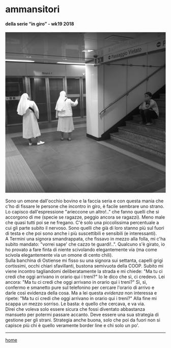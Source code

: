 # ammansitori  

#### della serie “in giro” - wk19 2018  
![](/interarete013.png "Metro C - Lodi")  
  
Sono un omone dall'occhio bovino e la faccia seria e con questa mania che c'ho di fissare le persone che incontro in giro, è facile sembrare uno strano. Lo capisco dall'espressione "arieccone un altro!.." che fanno quelli che si accorgono di me (specie se ragazze, peggio ancora se ragazzi). Meno male che quasi tutti poi se ne fregano. C'è solo una piccolissima percentuale a cui gli parte subito il nervoso. Sono quelli che già di loro stanno più sul fuori di testa e che poi sono anche i più suscettibili e sensibili (e interessanti).    
A Termini una signora smandrappata, che fissavo in mezzo alla folla, mi c'ha subito mandato: "vorrei sape' che cazzo te guardi!..". Qualcuno s'è girato, io ho provato a fare finta di niente scivolando elegantemente via (ma come scivola elegantemente via un omone di cento chili).    
Sulla banchina di Ostiense mi fisso su una signora sui settanta, capelli grigi cortissimi, occhi chiari sfavillanti, bustona semivuota della COOP. Subito mi viene incontro tagliandomi deliberatamente la strada e mi chiede: "Ma tu ci credi che oggi arrivano in orario qui i treni?" Io le dico che sì, ci credevo. Lei ancora: "Ma tu ci credi che oggi arrivano in orario qui i treni?" Sì, sì, confermo e smanetto pure sul telefonino per cercare l'orario di arrivo e darle così evidenza della cosa. Ma a lei questa *evidenza* non interessa e ripete: "Ma tu ci credi che oggi arrivano in orario qui i treni?" Alla fine mi scappa un mezzo sorriso. Le basta: è  quello che cercava,  e va via.  
Direi che voleva solo essere sicura che fossi diventato abbastanza mansueto per potermi passare accanto. Deve essere una sua strategia di gestione per gli strani. Strategia anche buona, solo che poi da fuori non si capisce più chi è quello veramente border line e chi solo un po'.   

---  
[home](/interarete.md)  
